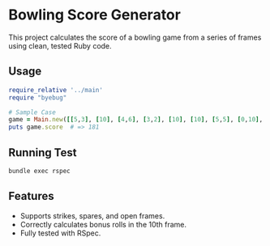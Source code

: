# Bowling Score Generator

This project calculates the score of a bowling game from a series of frames using clean, tested Ruby code.

## Usage

```ruby
require_relative '../main'
require "byebug"

# Sample Case
game = Main.new([[5,3], [10], [4,6], [3,2], [10], [10], [5,5], [0,10], [10], [10,10,10]])
puts game.score  # => 181
```

## Running Test

```bash
bundle exec rspec
```

## Features

- Supports strikes, spares, and open frames.
- Correctly calculates bonus rolls in the 10th frame.
- Fully tested with RSpec.




